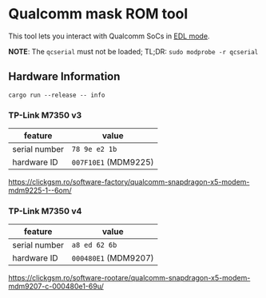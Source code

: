 # Qualcomm mask ROM tool

This tool lets you interact with Qualcomm SoCs in
[EDL mode](https://en.wikipedia.org/wiki/Qualcomm_EDL_mode).

**NOTE**: The `qcserial` must not be loaded; TL;DR: `sudo modprobe -r qcserial`

## Hardware Information

```
cargo run --release -- info
```

### TP-Link M7350 v3

|    feature    |         value        |
| ------------- | -------------------- |
| serial number | `78 9e e2 1b`        |
| hardware ID   | `007F10E1` (MDM9225) |

https://clickgsm.ro/software-factory/qualcomm-snapdragon-x5-modem-mdm9225-1--6om/

### TP-Link M7350 v4

|    feature    |         value        |
| ------------- | -------------------- |
| serial number | `a8 ed 62 6b`        |
| hardware ID   | `000480E1` (MDM9207) |

https://clickgsm.ro/software-rootare/qualcomm-snapdragon-x5-modem-mdm9207-c-000480e1-69u/
